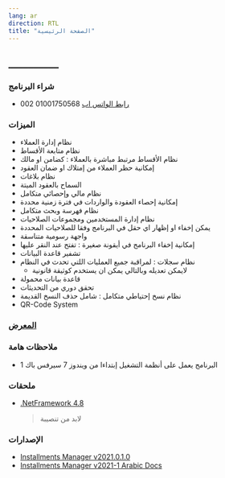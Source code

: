 ```yaml
---
lang: ar
direction: RTL
title: "الصفحة الرئيسية"
---
```



## __________

### شراء البرنامج
* [رابط الواتس اب](https://bit.ly/3oKSNVu)  01001750568 002

### الميزات
* نظام إدارة العملاء
* نظام متابعة الأقساط
* نظام الأقساط مرتبط مباشرة بالعملاء : كضامن او مالك
* إمكانية حظر العملاء من إمتلاك او ضمان العقود
* نظام بلاغات
* السماح بالعقود الميتة
* نظام مالي وإحصائي متكامل
* إمكانية إحصاء العقودة والواردات في فترة زمنية محددة
* نظام فهرسة وبحث متكامل 
* نظام إدارة المستخدمين ومجموعات الصلاحيات
* يمكن إخفاء او إظهار اي حقل في البرنامج وفقا للصلاحيات المحددة
* واجهة رسومية متناسقة
* إمكانية إخفاء البرنامج في أيقونة صغيرة : تفتح عند النقر عليها
* تشفير قاعدة البيانات
* نظام سجلات : لمراقبة جميع العمليات اللتي تحدث في النظام
    * لايمكن تعديله وبالتالي يمكن ان يستخدم كوثيقة قانونية
* قاعدة بيانات محمولة 
* تحقق دوري من التحديثات
* نظام نسخ إحتياطي متكامل : شامل حذف النسخ القديمة
* QR-Code System



### [المعرض](screenshots_carousel.html)

### ملاحظات هامة
* البرنامج يعمل على أنظمة التشغيل إبتداءا من ويندوز 7 سيرفس باك 1

### ملحقات
* [.NetFramework 4.8](https://go.microsoft.com/fwlink/?linkid=2088631)
    > لابد من تنصيبة

### الإصدارات 

* [Installments Manager v2021.0.1.0](https://github.com/AlBannaTechno/InstallmentsManagerProject/releases/download/v2021.0.1.0/InstallmentsManager-v2021.0.1.0.exe)
* [Installments Manager v2021-1 Arabic Docs](https://github.com/AlBannaTechno/InstallmentsManagerProject/releases/download/v2021.0.1.0/Installments.Manager.v2021-1.Arabic.Docs.pdf)

